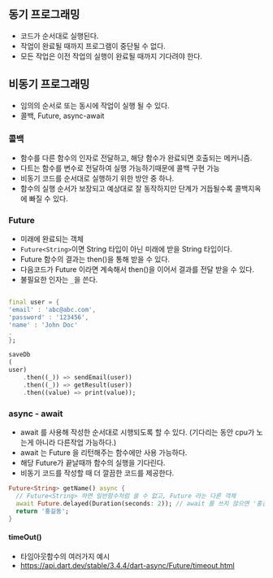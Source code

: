 ## 동기 프로그래밍

* 코드가 순서대로 실행된다.
* 작업이 완료될 때까지 프로그램이 중단될 수 없다.
* 모든 작업은 이전 작업의 실행이 완료될 때까지 기다려야 한다.

## 비동기 프로그래밍

* 임의의 순서로 또는 동시에 작업이 실행 될 수 있다.
* 콜백, Future, async-await

### 콜백

* 함수를 다른 함수의 인자로 전달하고, 해당 함수가 완료되면 호출되는 메커니즘.
* 다트는 함수를 변수로 전달하여 실행 가능하기때문에 콜백 구현 가능
* 비동기 코드를 순서대로 실행하기 위한 방안 중 하나.
* 함수의 실행 순서가 보장되고 예상대로 잘 동작하지만 단계가 거듭될수록 콜백지옥에 빠질 수 있다.

### Future

* 미래에 완료되는 객체
* `Future<String>`이면 String 타입이 아닌 미래에 받을 String 타입이다.
* Future 함수의 결과는 then()을 통해 받을 수 있다.
* 다음코드가 Future 이라면 계속해서 then()을 이어서 결과를 전달 받을 수 있다.
* 불필요한 인자는 `_`을 쓴다.

```dart

final user = {
'email' : 'abc@abc.com',
'password' : '123456',
'name' : 'John Doc'
.
};

saveDb
(
user)
    .then((_)) => sendEmail(user))
    .then((_)) => getResult(user))
    .then((value) => print(value));
```

### async - await

* await 를 사용해 작성한 순서대로 시행되도록 할 수 있다. (기다리는 동안 cpu가 노는게 아니라 다른작업 가능하다.)
* await 는 Future 을 리턴해주는 함수에만 사용 가능하다.
* 해당 Future가 끝날때까 함수의 실행을 기다린다.
* 비동기 코드를 작성할 때 더 깔끔한 코드를 제공한다.

```dart
Future<String> getName() async {
  // Future<String> 하면 일반함수처럼 쓸 수 없고, Future 라는 다른 객체
  await Future.delayed(Duration(seconds: 2)); // await 를 쓰지 않으면 '홍길동'을 먼저 리턴함
  return '홍길동';
}
```

#### timeOut()

* 타임아웃함수의 여러가지 예시
* https://api.dart.dev/stable/3.4.4/dart-async/Future/timeout.html

